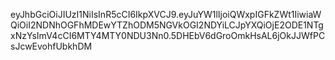 eyJhbGciOiJIUzI1NiIsInR5cCI6IkpXVCJ9.eyJuYW1lIjoiQWxpIGFkZWt1IiwiaWQiOiI2NDNhOGFhMDEwYTZhODM5NGVkOGI2NDYiLCJpYXQiOjE2ODE1NTgxNzYsImV4cCI6MTY4MTY0NDU3Nn0.5DHEbV6dGroOmkHsAL6jOkJJWfPCsJcwEvohfUbkhDM
